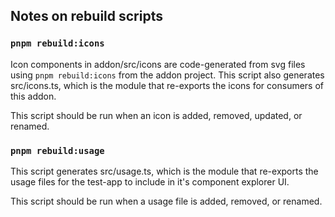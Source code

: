 ## Notes on rebuild scripts

### `pnpm rebuild:icons`

Icon components in addon/src/icons are code-generated from svg files using `pnpm rebuild:icons` from the addon project. This script also generates src/icons.ts, which is the module that re-exports the icons for consumers of this addon. 

This script should be run when an icon is added, removed, updated, or renamed.

### `pnpm rebuild:usage`

This script generates src/usage.ts, which is the module that re-exports the usage files for the test-app to include in it's component explorer UI. 

This script should be run when a usage file is added, removed, or renamed.
